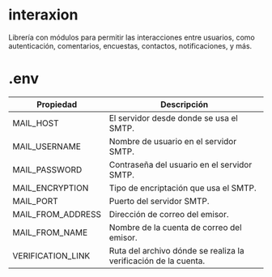 # interaxion
Librería con módulos para permitir las interacciones entre usuarios, como autenticación, comentarios, encuestas, contactos, notificaciones, y más.

# .env
|Propiedad|Descripción|
|-|-|
|MAIL_HOST|El servidor desde donde se usa el SMTP.|
|MAIL_USERNAME|Nombre de usuario en el servidor SMTP.|
|MAIL_PASSWORD|Contraseña del usuario en el servidor SMTP.|
|MAIL_ENCRYPTION|Tipo de encriptación que usa el SMTP.|
|MAIL_PORT|Puerto del servidor SMTP.|
|MAIL_FROM_ADDRESS|Dirección de correo del emisor.|
|MAIL_FROM_NAME|Nombre de la cuenta de correo del emisor.|
|VERIFICATION_LINK|Ruta del archivo dónde se realiza la verificación de la cuenta.|